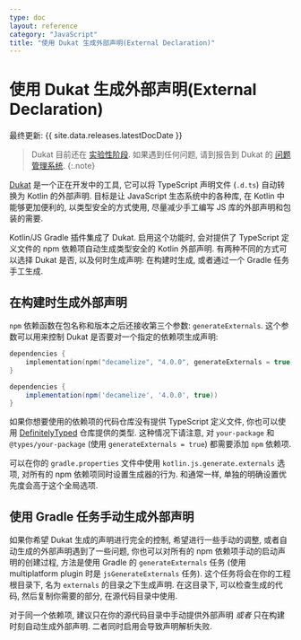 ```yaml
---
type: doc
layout: reference
category: "JavaScript"
title: "使用 Dukat 生成外部声明(External Declaration)"
---
```


# 使用 Dukat 生成外部声明(External Declaration)

最终更新: {{ site.data.releases.latestDocDate }}

> Dukat 目前还在 [实验性阶段](/docs/reference_zh/components-stability.html).
> 如果遇到任何问题, 请到报告到 Dukat 的 [问题管理系统](https://github.com/kotlin/dukat/issues).
{:.note}

[Dukat](https://github.com/kotlin/dukat) 是一个正在开发中的工具,
它可以将 TypeScript 声明文件 (`.d.ts`) 自动转换为 Kotlin 的外部声明.
目标是让 JavaScript 生态系统中的各种库, 在 Kotlin 中能够更加便利的, 以类型安全的方式使用,
尽量减少手工编写 JS 库的外部声明和包装的需要.

Kotlin/JS Gradle 插件集成了 Dukat.
启用这个功能时, 会对提供了 TypeScript 定义文件的 npm 依赖项自动生成类型安全的 Kotlin 外部声明.
有两种不同的方式可以选择 Dukat 是否, 以及何时生成声明:
在构建时生成, 或者通过一个 Gradle 任务手工生成.

## 在构建时生成外部声明

`npm` 依赖函数在包名称和版本之后还接收第三个参数: `generateExternals`.
这个参数可以用来控制 Dukat 是否要对一个指定的依赖项生成声明:

<div class="multi-language-sample" data-lang="kotlin">
<div class="sample" markdown="1" theme="idea" mode='kotlin' data-highlight-only>

```kotlin
dependencies {
    implementation(npm("decamelize", "4.0.0", generateExternals = true))
}
```

</div>
</div>

<div class="multi-language-sample" data-lang="groovy">
<div class="sample" markdown="1" theme="idea" mode='groovy'>

```groovy
dependencies {
    implementation(npm('decamelize', '4.0.0', true))
}
```

</div>
</div>

如果你想要使用的依赖项的代码仓库没有提供 TypeScript 定义文件,
你也可以使用 [DefinitelyTyped](https://github.com/DefinitelyTyped/DefinitelyTyped)
仓库提供的类型.
这种情况下请注意, 对 `your-package` 和 `@types/your-package` (使用 `generateExternals = true`)
都需要添加 `npm` 依赖项.

可以在你的 `gradle.properties` 文件中使用 `kotlin.js.generate.externals` 选项, 对所有的 npm 依赖项同时设置生成器的行为.
和通常一样, 单独的明确设置优先度会高于这个全局选项.

## 使用 Gradle 任务手动生成外部声明

如果你希望 Dukat 生成的声明进行完全的控制, 希望进行一些手动的调整, 或者自动生成的外部声明遇到了一些问题,
你也可以对所有的 npm 依赖项手动的启动声明的创建过程, 方法是使用 Gradle 的 `generateExternals` 任务
(使用 multiplatform plugin 时是 `jsGenerateExternals` 任务).
这个任务将会在你的工程根目录下, 名为 `externals` 的目录之下生成声明.
在这目录下, 可以检查生成的代码, 然后复制你需要的部分, 在源代码目录中使用.

对于同一个依赖项, 建议只在你的源代码目录中手动提供外部声明 _或者_ 只在构建时刻自动生成外部声明.
二者同时启用会导致声明解析失败.
